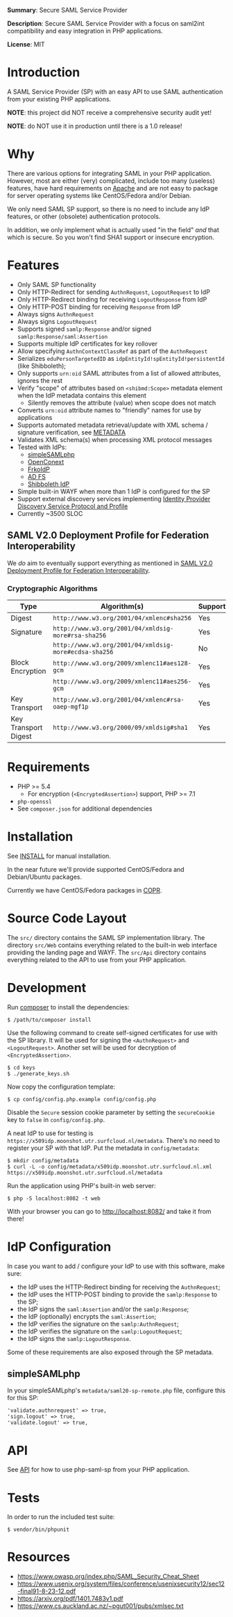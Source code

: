**Summary**: Secure SAML Service Provider

**Description**: Secure SAML Service Provider with a focus on saml2int 
compatibility and easy integration in PHP applications.

**License**: MIT

# Introduction

A SAML Service Provider (SP) with an easy API to use SAML authentication from
your existing PHP applications.

**NOTE**: this project did NOT receive a comprehensive security audit yet!

**NOTE**: do NOT use it in production until there is a 1.0 release!

# Why

There are various options for integrating SAML in your PHP application. 
However, most are either (very) complicated, include too many (useless) 
features, have hard requirements on [Apache](https://httpd.apache.org/) and are 
not easy to package for server operating systems like CentOS/Fedora and/or 
Debian.

We only need SAML SP support, so there is no need to include any IdP features, 
or other (obsolete) authentication protocols.

In addition, we only implement what is actually used "in the field" *and* that 
which is secure. So you won't find SHA1 support or insecure encryption.

# Features

- Only SAML SP functionality
- Only HTTP-Redirect for sending `AuthnRequest`, `LogoutRequest` to IdP
- Only HTTP-Redirect binding for receiving `LogoutResponse` from IdP
- Only HTTP-POST binding for receiving `Response` from IdP
- Always signs `AuthnRequest`
- Always signs `LogoutRequest`
- Supports signed `samlp:Response` and/or signed 
  `samlp:Response/saml:Assertion`
- Supports multiple IdP certificates for key rollover
- Allow specifying `AuthnContextClassRef` as part of the `AuthnRequest`
- Serializes `eduPersonTargetedID` as `idpEntityId!spEntityId!persistentId` 
  (like Shibboleth);
- Only supports `urn:oid` SAML attributes from a list of allowed attributes, 
  ignores the rest
- Verify "scope" of attributes based on `<shibmd:Scope>` metadata element when
  the IdP metadata contains this element
    - Silently removes the attribute (value) when scope does not match
- Converts `urn:oid` attribute names to "friendly" names for use by 
  applications
- Supports automated metadata retrieval/update with XML schema / signature 
  verification, see [METADATA](METADATA.md)
- Validates XML schema(s) when processing XML protocol messages
- Tested with IdPs:
    - [simpleSAMLphp](https://simplesamlphp.org/)
    - [OpenConext](https://openconext.org/)
    - [FrkoIdP](https://github.com/fkooman/php-saml-idp/)
    - [AD FS](https://en.wikipedia.org/wiki/Active_Directory_Federation_Services)
    - [Shibboleth IdP](https://www.shibboleth.net/products/identity-provider/)
- Simple built-in WAYF when more than 1 IdP is configured for the SP
- Support external discovery services implementing 
  [Identity Provider Discovery Service Protocol and Profile](https://docs.oasis-open.org/security/saml/Post2.0/sstc-saml-idp-discovery.html)
- Currently ~3500 SLOC

## SAML V2.0 Deployment Profile for Federation Interoperability 

We _do_ aim to eventually support everything as mentioned in 
[SAML V2.0 Deployment Profile for Federation Interoperability](https://kantarainitiative.github.io/SAMLprofiles/saml2int.html).

### Cryptographic Algorithms

| Type                 | Algorithm(s)                                          | Supported | 
| -------------------- | ----------------------------------------------------- | --------- |
| Digest               | `http://www.w3.org/2001/04/xmlenc#sha256`             | Yes       |
| Signature            | `http://www.w3.org/2001/04/xmldsig-more#rsa-sha256`   | Yes       |
|                      | `http://www.w3.org/2001/04/xmldsig-more#ecdsa-sha256` | No        |
| Block Encryption     | `http://www.w3.org/2009/xmlenc11#aes128-gcm`          | Yes       |
|                      | `http://www.w3.org/2009/xmlenc11#aes256-gcm`          | Yes       |
| Key Transport        | `http://www.w3.org/2001/04/xmlenc#rsa-oaep-mgf1p`     | Yes       |
| Key Transport Digest | `http://www.w3.org/2000/09/xmldsig#sha1`              | Yes       |

# Requirements

- PHP >= 5.4
    - For encryption (`<EncryptedAssertion>`) support, PHP >= 7.1
- `php-openssl`
- See `composer.json` for additional dependencies

# Installation

See [INSTALL](INSTALL.md) for manual installation.

In the near future we'll provide supported CentOS/Fedora and Debian/Ubuntu 
packages.

Currently we have CentOS/Fedora packages in 
[COPR](https://copr.fedorainfracloud.org/coprs/fkooman/php-saml-sp/).

# Source Code Layout

The `src/` directory contains the SAML SP implementation library. The directory
`src/Web` contains everything related to the built-in web interface providing 
the landing page and WAYF. The `src/Api` directory contains everything related
to the API to use from your PHP application.

# Development

Run [composer](https://getcomposer.org/) to install the dependencies:

    $ /path/to/composer install

Use the following command to create self-signed certificates for use with the
SP library. It will be used for signing the `<AuthnRequest>` and 
`<LogoutRequest>`. Another set will be used for decryption of 
`<EncryptedAssertion>`.

    $ cd keys
    $ ./generate_keys.sh

Now copy the configuration template:

    $ cp config/config.php.example config/config.php

Disable the `Secure` session cookie parameter by setting the `secureCookie` key 
to `false` in `config/config.php`.

A neat IdP to use for testing is 
`https://x509idp.moonshot.utr.surfcloud.nl/metadata`. There's no need to register
your SP with that IdP. Put the metadata in `config/metadata`:

    $ mkdir config/metadata
    $ curl -L -o config/metadata/x509idp.moonshot.utr.surfcloud.nl.xml https://x509idp.moonshot.utr.surfcloud.nl/metadata

Run the application using PHP's built-in web server:

    $ php -S localhost:8082 -t web

With your browser you can go to 
[http://localhost:8082/](http://localhost:8082) and take it from there!

# IdP Configuration

In case you want to add / configure your IdP to use with this software, make 
sure:

- the IdP uses the HTTP-Redirect binding for receiving the `AuthnRequest`;
- the IdP uses the HTTP-POST binding to provide the `samlp:Response` to the SP;
- the IdP signs the `saml:Assertion` and/or the `samlp:Response`;
- the IdP (optionally) encrypts the `saml:Assertion`;
- the IdP verifies the signature on the `samlp:AuthnRequest`;
- the IdP verifies the signature on the `samlp:LogoutRequest`;
- the IdP signs the `samlp:LogoutResponse`.

Some of these requirements are also exposed through the SP metadata.

## simpleSAMLphp

In your simpleSAMLphp's `metadata/saml20-sp-remote.php` file, configure this 
for this SP:

    'validate.authnrequest' => true,
    'sign.logout' => true,
    'validate.logout' => true,

# API 

See [API](API.md) for how to use php-saml-sp from your PHP application.

# Tests

In order to run the included test suite:

    $ vendor/bin/phpunit

# Resources

* https://www.owasp.org/index.php/SAML_Security_Cheat_Sheet
* https://www.usenix.org/system/files/conference/usenixsecurity12/sec12-final91-8-23-12.pdf
* https://arxiv.org/pdf/1401.7483v1.pdf
* https://www.cs.auckland.ac.nz/~pgut001/pubs/xmlsec.txt
